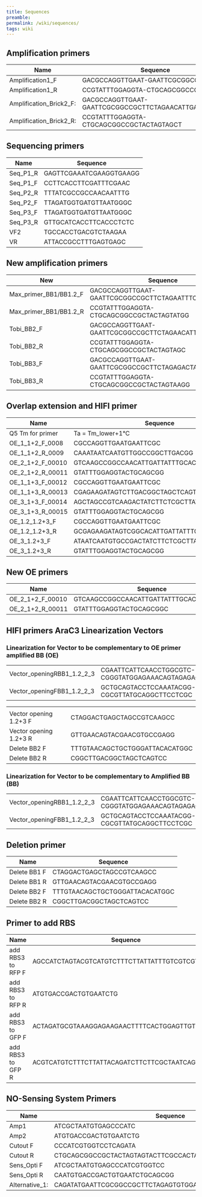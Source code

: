 ```yaml
---
title: Sequences
preamble:
permalink: /wiki/sequences/
tags: wiki
---
```


## Amplification primers

| Name                    | Sequence                                             |
| ----------------------- | ---------------------------------------------------- |
| Amplification1_F        | GACGCCAGGTTGAAT-GAATTCGCGGCCGCTT                     |
| Amplification1_R        | CCGTATTTGGAGGTA-CTGCAGCGGCCGCTA                      |
| Amplification_Brick2_F: | GACGCCAGGTTGAAT-GAATTCGCGGCCGCTTCTAGAACATTGATTATTTGC |
| Amplification_Brick2_R: | CCGTATTTGGAGGTA-CTGCAGCGGCCGCTACTAGTAGCT             |

## Sequencing primers

| Name     | Sequence                |
| -------- | ----------------------- |
| Seq_P1_R | GAGTTCGAAATCGAAGGTGAAGG |
| Seq_P1_F | CCTTCACCTTCGATTTCGAAC   |
| Seq_P2_R | TTTATCGCCGCCAACAATTTG   |
| Seq_P2_F | TTAGATGGTGATGTTAATGGGC  |
| Seq_P3_F | TTAGATGGTGATGTTAATGGGC  |
| Seq_P3_R | GTTGCATCACCTTCACCCTCTC  |
| VF2      | TGCCACCTGACGTCTAAGAA    |
| VR       | ATTACCGCCTTTGAGTGAGC    |

## New amplification primers

| New                    | Sequence                                             |
| ---------------------- | ---------------------------------------------------- |
| Max_primer_BB1/BB1.2_F | GACGCCAGGTTGAAT-GAATTCGCGGCCGCTTCTAGAATTTCAG         |
| Max_primer_BB1/BB1.2_R | CCGTATTTGGAGGTA-CTGCAGCGGCCGCTACTAGTATGG             |
| Tobi_BB2_F             | GACGCCAGGTTGAAT-GAATTCGCGGCCGCTTCTAGAACATTGATTATTTGC |
| Tobi_BB2_R             | CCGTATTTGGAGGTA-CTGCAGCGGCCGCTACTAGTAGC              |
| Tobi_BB3_F             | GACGCCAGGTTGAAT-GAATTCGCGGCCGCTTCTAGAGACTATCTTC      |
| Tobi_BB3_R             | CCGTATTTGGAGGTA-CTGCAGCGGCCGCTACTAGTAAGG             |

## Overlap extension and HIFI primer

| Name             | Sequence                                    |
| ---------------- | ------------------------------------------- |
| Q5 Tm for primer | Ta = Tm_lower+1°C                           |
| OE_1_1+2_F_0008  | CGCCAGGTTGAATGAATTCGC                       |
| OE_1_1+2_R_0009  | CAAATAATCAATGTTGGCCGGCTTGACGG               |
| OE_2_1+2_F_00010 | GTCAAGCCGGCCAACATTGATTATTTGCACGGCGTCAC      |
| OE_2_1+2_R_00011 | GTATTTGGAGGTACTGCAGCGG                      |
| OE_1_1+3_F_00012 | CGCCAGGTTGAATGAATTCGC                       |
| OE_1_1+3_R_00013 | CGAGAAGATAGTCTTGACGGCTAGCTCAGTCCT           |
| OE_3_1+3_F_00014 | AGCTAGCCGTCAAGACTATCTTCTCGCTTATCGTGTT       |
| OE_3_1+3_R_00015 | GTATTTGGAGGTACTGCAGCGG                      |
| OE_1.2_1.2+3_F   | CGCCAGGTTGAATGAATTCGC                       |
| OE_1.2_1.2+3_R   | GCGAGAAGATAGTCGGCACATTGATTATTTGCACGG        |
| OE_3_1.2+3_F     | ATAATCAATGTGCCGACTATCTTCTCGCTTATCGTGTTTGACA |
| OE_3_1.2+3_R     | GTATTTGGAGGTACTGCAGCGG                      |

## New OE primers

| Name             | Sequence                               |
| ---------------- | -------------------------------------- |
| OE_2_1+2_F_00010 | GTCAAGCCGGCCAACATTGATTATTTGCACGGCGTCAC |
| OE_2_1+2_R_00011 | GTATTTGGAGGTACTGCAGCGGC                |

## HIFI primers AraC3 Linearization Vectors

### Linearization for Vector to be complementary to OE primer amplified BB (OE)

|                            |                                                     |
| -------------------------- | --------------------------------------------------- |
| Vector_openingRBB1_1.2_2_3 | CGAATTCATTCAACCTGGCGTC-CGGGTATGGAGAAACAGTAGAGAGTTGC |
| Vector_openingFBB1_1.2_2_3 | GCTGCAGTACCTCCAAATACGG-CGCGTTATGCAGGCTTCCTCGC       |

|                        |                                |
| ---------------------- | ------------------------------ |
|                        |                                |
| Vector opening 1.2+3 F | CTAGGACTGAGCTAGCCGTCAAGCC      |
| Vector opening 1.2+3 R | GTTGAACAGTACGAACGTGCCGAGG      |
| Delete BB2 F           | TTTGTAACAGCTGCTGGGATTACACATGGC |
| Delete BB2 R           | CGGCTTGACGGCTAGCTCAGTCC        |

### Linearization for Vector to be complementary to Amplified BB (BB)

|                            |                                                     |
| -------------------------- | --------------------------------------------------- |
| Vector_openingRBB1_1.2_2_3 | CGAATTCATTCAACCTGGCGTC-CGGGTATGGAGAAACAGTAGAGAGTTGC |
| Vector_openingFBB1_1.2_2_3 | GCTGCAGTACCTCCAAATACGG-CGCGTTATGCAGGCTTCCTCGC       |

## Deletion primer

| Name         | Sequence                       |
| ------------ | ------------------------------ |
| Delete BB1 F | CTAGGACTGAGCTAGCCGTCAAGCC      |
| Delete BB1 R | GTTGAACAGTACGAACGTGCCGAGG      |
| Delete BB2 F | TTTGTAACAGCTGCTGGGATTACACATGGC |
| Delete BB2 R | CGGCTTGACGGCTAGCTCAGTCC        |

## Primer to add RBS

| Name              | Sequence                                        |
| ----------------- | ----------------------------------------------- |
| add RBS3 to RFP F | AGCCATCTAGTACGTCATGTCTTTCTTATTATTTGTCGTCGTCG    |
| add RBS3 to RFP R | ATGTGACCGACTGTGAATCTG                           |
| add RBS3 to GFP F | ACTAGATGCGTAAAGGAGAAGAACTTTTCACTGGAGTTGTCC      |
| add RBS3 to GFP R | ACGTCATGTCTTTCTTATTACAGATCTTCTTCGCTAATCAGTTTCTG |

## NO-Sensing System Primers

| Name           | Sequence                                                  |
| -------------- | --------------------------------------------------------- |
| Amp1           | ATCGCTAATGTGAGCCCATC                                      |
| Amp2           | ATGTGACCGACTGTGAATCTG                                     |
| Cutout F       | CCCATCGTGGTCCTCAGATA                                      |
| Cutout R       | CTGCAGCGGCCGCTACTAGTAGTACTTCGCCACTAATTCCACA               |
| Sens_Opti F    | ATCGCTAATGTGAGCCCATCGTGGTCC                               |
| Sens_Opti R    | CAATGTGACCGACTGTGAATCTGCAGCGG                             |
| Alternative_1: | CAGATATGAATTCGCGGCCGCTTCTAGAGTGTGGAATTAGTGGCGAAGTACGATTCC |
